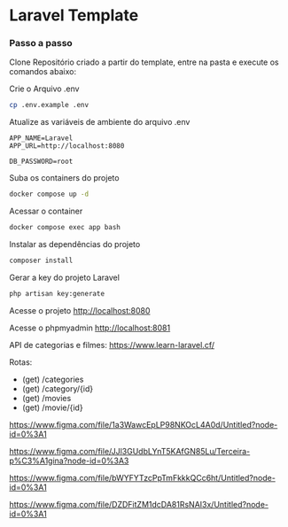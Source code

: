 
# Laravel Template

### Passo a passo
Clone Repositório criado a partir do template, entre na pasta e execute os comandos abaixo:

Crie o Arquivo .env
```sh
cp .env.example .env
```


Atualize as variáveis de ambiente do arquivo .env
```dosini
APP_NAME=Laravel
APP_URL=http://localhost:8080

DB_PASSWORD=root
```


Suba os containers do projeto
```sh
docker compose up -d
```


Acessar o container
```sh
docker compose exec app bash
```


Instalar as dependências do projeto
```sh
composer install
```


Gerar a key do projeto Laravel
```sh
php artisan key:generate
```


Acesse o projeto
[http://localhost:8080](http://localhost:8080)

Acesse o phpmyadmin
[http://localhost:8081](http://localhost:8081)

API de categorias e filmes:
https://www.learn-laravel.cf/

Rotas:
- (get) /categories
- (get) /category/{id}
- (get) /movies
- (get) /movie/{id}




https://www.figma.com/file/1a3WawcEpLP98NKOcL4A0d/Untitled?node-id=0%3A1

https://www.figma.com/file/JJl3GUdbLYnT5KAfGN85Lu/Terceira-p%C3%A1gina?node-id=0%3A3

https://www.figma.com/file/bWYFYTzcPpTmFkkkQCc6ht/Untitled?node-id=0%3A1

https://www.figma.com/file/DZDFitZM1dcDA81RsNAI3x/Untitled?node-id=0%3A1
